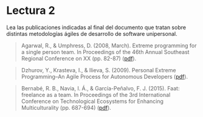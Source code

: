# Lectura 2

Lea las publicaciones indicadas al final del documento que tratan sobre distintas metodologías ágiles de desarrollo de software unipersonal.

 
> Agarwal, R., & Umphress, D. (2008, March). Extreme programming for a single person team. In Proceedings of the 46th Annual Southeast Regional Conference on XX (pp. 82-87) ([pdf](anexos/metodologia_unipersonal_1.pdf)).

> Dzhurov, Y., Krasteva, I., & Ilieva, S. (2009). Personal Extreme Programming–An Agile Process for Autonomous Developers ([pdf](anexos/metodologia_unipersonal_2.pdf)).

> Bernabé, R. B., Navia, I. Á., & García-Peñalvo, F. J. (2015). Faat: freelance as a team. In Proceedings of the 3rd International Conference on Technological Ecosystems for Enhancing Multiculturality (pp. 687-694) ([pdf](anexos/metodologia_unipersonal_3.pdf)).